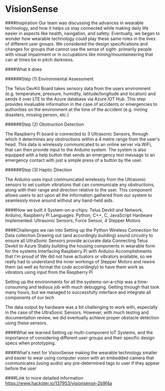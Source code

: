 # VisionSense

####Inspiration
Our team was discussing the advances in wearable technology, and how it helps us stay connected while making daily life easier in aspects like health, navigation, and safety. Eventually, we began to wonder how wearable technology could play these same roles in the lives of different user groups. We considered the design specifications and changes for groups that cannot use the sense of sight- primarily people with visual impairment or in occupations like mining/mountaineering that can at times be in pitch darkness.

####What it does

######Step (1) Environmental Assessment

The Telus DevKit Board takes sensory data from the users environment (e.g. temperature, pressure, humidity, latitude/longitude and location) and sends it over LTE to the Azure database via Azure IOT Hub. This step provides invaluable information in the case of accidents or emergencies to authorities on the environment at the time of the accident (e.g. mining disasters, missing person, etc.)

######Step (2) Obstruction Detection

The Raspberry Pi board is connected to 3 Ultrasonic Sensors, through which it determines any obstructions within a 4 metre range from the user's head. This data is wirelessly communicated to an online server via WiFi, that can then provide input to the Arduino system. The system is also equipped with a help button that sends an emergency text message to an emergency contact with just a simple press of a button by the user.

######Step (3) Haptic Direction

The Arduino uses input communicated wirelessly from the Ultrasonic sensors to set custom vibrations that can communicate any obstructions, along with their range and direction relative to the user. This component allows users to act upon all the information gathered from our system to seamlessly move around without any hand-held aids.

####How we built it
System-on-a-chips: Telus Devkit and Network, Arduino, Raspberry Pi Languages: Python, C++, C, JavaScript Hardware Implemented: Ultrasonic Sensors, Force Sensor, 4 Stepper Motors

####Challenges we ran into
Setting up the Python Wireless Connection for Data collection
Drawing out (and accordingly building) sound circuitry to ensure all UltraSonic Sensors provide accurate data
Connecting Telus Devkit to Azure
Stably building the housing components in wearable form for the systems
Interfacing Raspberry Pi with Arduino
Accomplishments that I'm proud of
We did not have actuators or vibrators available, so we really had to understand the inner workings of Stepper Motors and rewire them (as well as format the code accordingly) to have them work as vibrators using input from the Raspberry Pi

Setting up the environments for all the systems-on-a-chip was a time-consuming and tedious job with much debugging. Getting through that took many hours, but we managed to successfully interface and integrate all components of our tech

The data output by hardware was a bit challenging to work with, especially in the case of the UltraSonic Sensors. However, with much testing and documentation review, we did eventually achieve proper obstacle detection using these sensors.

####What we learned
Setting up multi-component IoT Systems, and the importance of considering different user groups and their specific design specs when prototyping.

####What's next for VisionSense
making the wearable technology smaller and easier to wear
using computer vision with an embedded camera that communicates (using audio) any pre-determined tags to user if they appear before the user

####Link to more detailed information
https://www.hackster.io/137953/visionsense-2b9f4a
